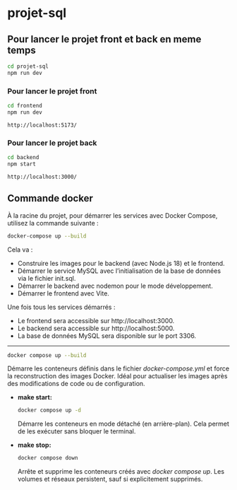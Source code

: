 ﻿# projet-sql

## Pour lancer le projet **front** et **back** en meme temps
```bash
cd projet-sql
npm run dev
```

### Pour lancer le projet **front**
```bash
cd frontend
npm run dev
```
`http://localhost:5173/`

### Pour lancer le projet **back**
```bash
cd backend
npm start
```
`http://localhost:3000/`

## Commande docker


À la racine du projet, pour démarrer les services avec Docker Compose, utilisez la commande suivante :
```bash
docker-compose up --build
```
Cela va :
- Construire les images pour le backend (avec Node.js 18) et le frontend.
- Démarrer le service MySQL avec l’initialisation de la base de données via le fichier init.sql.
- Démarrer le backend avec nodemon pour le mode développement.
- Démarrer le frontend avec Vite.

Une fois tous les services démarrés :
- Le frontend sera accessible sur http://localhost:3000.
- Le backend sera accessible sur http://localhost:5000.
- La base de données MySQL sera disponible sur le port 3306.

---

  ```sh
  docker compose up --build
  ```

  Démarre les conteneurs définis dans le fichier _docker-compose.yml_ et force la reconstruction des images Docker. Idéal pour actualiser les images après des modifications de code ou de configuration.

- **make start:**

  ```sh
  docker compose up -d
  ```

  Démarre les conteneurs en mode détaché (en arrière-plan). Cela permet de les exécuter sans bloquer le terminal.

- **make stop:**

  ```sh
  docker compose down
  ```

  Arrête et supprime les conteneurs créés avec _docker compose up_. Les volumes et réseaux persistent, sauf si explicitement supprimés.
